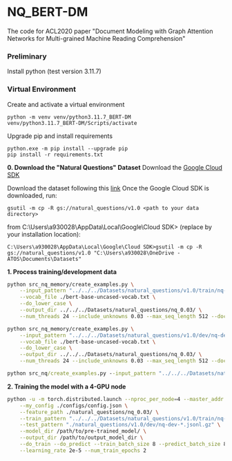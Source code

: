 # NQ_BERT-DM
The code for ACL2020 paper "Document Modeling with Graph Attention Networks for Multi-grained Machine Reading Comprehension"

### Preliminary 
Install python (test version 3.11.7)

### Virtual Environment
Create and activate a virtual environment
```
python -m venv venv/python3.11.7_BERT-DM
venv/python3.11.7_BERT-DM/Scripts/activate
```

Upgrade pip and install requirements
```
python.exe -m pip install --upgrade pip
pip install -r requirements.txt
```

**0. Download the "Natural Questions" Dataset**
Download the [Google Cloud SDK](https://cloud.google.com/storage/docs/gsutil_install)

Download the dataset following this [link](https://ai.google.com/research/NaturalQuestions/download)
Once the Google Cloud SDK is downloaded, run:

	gsutil -m cp -R gs://natural_questions/v1.0 <path to your data directory> 
	
from C:\Users\a930028\AppData\Local\Google\Cloud SDK> (replace by your installation location):

	C:\Users\a930028\AppData\Local\Google\Cloud SDK>gsutil -m cp -R gs://natural_questions/v1.0 "C:\Users\a930028\OneDrive - ATOS\Documents\Datasets"

**1. Process training/development data**

```sh
python src_nq_memory/create_examples.py \
	--input_pattern "../../../Datasets/natural_questions/v1.0/train/nq-train-*.jsonl.gz" \
	--vocab_file ./bert-base-uncased-vocab.txt \
	--do_lower_case \
	--output_dir ../../../Datasets/natural_questions/nq_0.03/ \
	--num_threads 24 --include_unknowns 0.03 --max_seq_length 512 --doc_stride 128
```

```bash
python src_nq_memory/create_examples.py \
	--input_pattern "../../../Datasets/natural_questions/v1.0/dev/nq-dev-*.jsonl.gz" \
	--vocab_file ./bert-base-uncased-vocab.txt \
	--do_lower_case \
	--output_dir ../../../Datasets/natural_questions/nq_0.03/ \
	--num_threads 24 --include_unknowns 0.03 --max_seq_length 512 --doc_stride 128 
```

```cmd
python src_nq/create_examples.py --input_pattern "../../../Datasets/natural_questions/v1.0/train/nq-train-*.jsonl.gz" --vocab_file ./bert-base-uncased-vocab.txt --do_lower_case --output_dir ../../../Datasets/natural_questions/nq_0.03/ --num_threads 1 --include_unknowns 0.03 --max_seq_length 512 --doc_stride 128
```

**2. Training the model with a 4-GPU node**

```bash
python -u -m torch.distributed.launch --nproc_per_node=4 --master_addr 127.0.0.1 --master_port 9527 ./src_nq/run.py \
	--my_config ./configs/config.json \
	--feature_path ./natural_questions/nq_0.03/ \
	--train_pattern "../../../Datasets/natural_questions/v1.0/train/nq-train-??.jsonl.gz" \
	--test_pattern "./natural_questions/v1.0/dev/nq-dev-*.jsonl.gz" \
	--model_dir /path/to/pre-trained_model/ \
	--output_dir /path/to/output_model_dir \
	--do_train --do_predict --train_batch_size 8 --predict_batch_size 8 \
	--learning_rate 2e-5 --num_train_epochs 2
```


